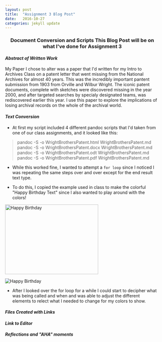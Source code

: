 ```yaml
---
layout: post
title:  "Assignment 3 Blog Post"
date:   2016-10-27
categories: jekyll update
---
```


<h3> <center> Document Conversion and Scripts 
This Blog Post will be on what I've done for Assignment 3  </center> </h3>

#### *Abstract of Written Work*

My Paper I chose to alter was a paper that I'd written for my Intro to Archives Class on 
a patent letter that went missing from the National Archives for almost 40 years. 
This was the incredibly important pantent submission from 1903 from Orville and 
Wilbur Wright. The iconic patent documents, complete with sketches were discovered 
missing in the year 2000, and after targeted searches by specialy designated teams, 
was rediscovered earlier this year. I use this paper to explore the implications
of losing archival records on the whole of the archival world.


#### *Text Conversion*

- At first my script included 4 different pandoc scripts that I'd taken from one of our class assignments, and it looked like this: 

> pandoc -S -o WrightBrothersPatent.html WrightBrothersPatent.md <br>
> pandoc -S -o WrightBrothersPatent.docx WrightBrothersPatent.md <br>
> pandoc -S -o WrightBrothersPatent.odt WrightBrothersPatent.md <br>
> pandoc -S -o WrightBrothersPatent.pdf WrightBrothersPatent.md <br>

- While this worked fine, I wanted to attempt a `for loop` since I noticed I was 
repeating the same steps over and over except for the end result text type. 

- To do this, I copied the example used in class to make the colorful "Happy Birthday Text" since I also wanted to play around with the colors! 

<img src="/Gravity/image-1.png" alt="Happy Birthday" style="width:304px;height:228px;">

![Happy Birthday](/image-1.png?raw=true)

- After I looked over the for loop for a while I could start to decipher what was being called and when and was able to adjust the different elements to relect what I needed to change for my colors to show.



#### *Files Created with Links*

#### *Link to Editor*

#### *Reflections and "AHA" moments*